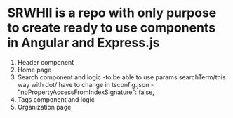 # SRWHII is a repo with only purpose to create ready to use components in Angular and Express.js

1. Header component
2. Home page
3. Search component and logic
   -to be able to use params.searchTerm/this way with dot/ have to change in tsconfig.json - "noPropertyAccessFromIndexSignature": false,
4. Tags component and logic
5. Organization page
